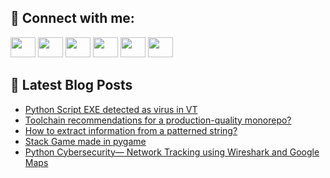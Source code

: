 ## 🔎 Connect with me:
[<img height="32" width="40" src="https://cdn.jsdelivr.net/npm/simple-icons@v5/icons/telegram.svg" />](https://t.me/bullbesh)
[<img height="32" width="40" src="https://cdn.jsdelivr.net/npm/simple-icons@v5/icons/vk.svg" />](https://vk.com/bullbesh)
[<img height="32" width="40" src="https://cdn.jsdelivr.net/npm/simple-icons@v5/icons/twitter.svg" />](https://twitter.com/bullbesh1)
[<img height="32" width="40" src="https://cdn.jsdelivr.net/npm/simple-icons@v5/icons/instagram.svg" />](https://www.instagram.com/bullbesh)
[<img height="32" width="40" src="https://cdn.jsdelivr.net/npm/simple-icons@v5/icons/reddit.svg" />](https://www.reddit.com/user/bullbesh)
[<img height="32" width="40" src="https://cdn.jsdelivr.net/npm/simple-icons@v5/icons/youtube.svg" />](https://www.youtube.com/channel/UCtfjRs6uzgq5mfm8S06WTcg)

## 📕 Latest Blog Posts
<!-- BLOG-POST-LIST:START -->
- [Python Script EXE detected as virus in VT](https://www.reddit.com/r/Python/comments/u5m3x5/python_script_exe_detected_as_virus_in_vt/)
- [Toolchain recommendations for a production-quality monorepo?](https://www.reddit.com/r/Python/comments/u5kkxh/toolchain_recommendations_for_a_productionquality/)
- [How to extract information from a patterned string?](https://www.reddit.com/r/Python/comments/u5ju9o/how_to_extract_information_from_a_patterned_string/)
- [Stack Game made in pygame](https://www.reddit.com/r/Python/comments/u5ilqk/stack_game_made_in_pygame/)
- [Python Cybersecurity— Network Tracking using Wireshark and Google Maps](https://www.reddit.com/r/Python/comments/u5ibzu/python_cybersecurity_network_tracking_using/)
<!-- BLOG-POST-LIST:END -->
